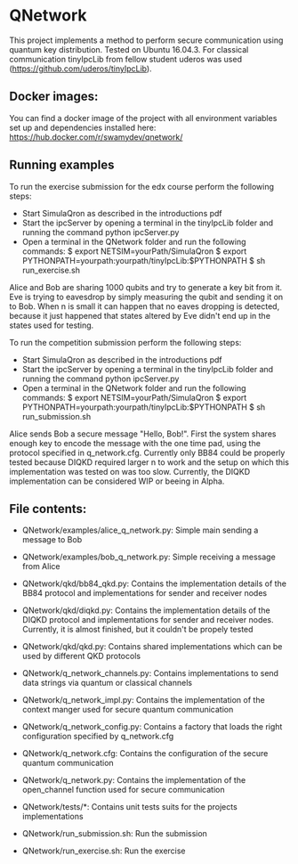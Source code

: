 # QNetwork
This project implements a method to perform secure communication using quantum key distribution.
Tested on Ubuntu 16.04.3.
For classical communication tinyIpcLib from fellow student uderos was used (https://github.com/uderos/tinyIpcLib).

## Docker images:
You can find a docker image of the project with all environment variables set up and dependencies installed here:
https://hub.docker.com/r/swamydev/qnetwork/

## Running examples
To run the exercise submission for the edx course perform the following steps:

- Start SimulaQron as described in the introductions pdf
- Start the ipcServer by opening a terminal in the tinyIpcLib folder and running the command python ipcServer.py
- Open a terminal in the QNetwork folder and run the following commands:
    $ export NETSIM=yourPath/SimulaQron
    $ export PYTHONPATH=yourpath:yourpath/tinyIpcLib:$PYTHONPATH
    $ sh run_exercise.sh

Alice and Bob are sharing 1000 qubits and try to generate a key bit from it. Eve is trying to eavesdrop by simply
measuring the qubit and sending it on to Bob. When n is small it can happen that no eaves dropping is detected,
because it just happened that states altered by Eve didn't end up in the states used for testing.

To run the competition submission perform the following steps:

- Start SimulaQron as described in the introductions pdf
- Start the ipcServer by opening a terminal in the tinyIpcLib folder and running the command python ipcServer.py
- Open a terminal in the QNetwork folder and run the following commands:
    $ export NETSIM=yourPath/SimulaQron
    $ export PYTHONPATH=yourpath:yourpath/tinyIpcLib:$PYTHONPATH
    $ sh run_submission.sh

Alice sends Bob a secure message "Hello, Bob!". First the system shares enough key to encode the message with the one
time pad, using the protocol specified in q_network.cfg. Currently only BB84 could be properly tested because DIQKD
required larger n to work and the setup on which this implementation was tested on was too slow. Currently, the DIQKD
implementation can be considered WIP or beeing in Alpha.

## File contents:
- QNetwork/examples/alice_q_network.py: Simple main sending a message to Bob
- QNetwork/examples/bob_q_network.py: Simple receiving a message from Alice

- QNetwork/qkd/bb84_qkd.py: Contains the implementation details of the BB84 protocol and implementations for sender and
                          receiver nodes
- QNetwork/qkd/diqkd.py: Contains the implementation details of the DIQKD protocol and implementations for sender and
                       receiver nodes. Currently, it is almost finished, but it couldn't be propely tested
- QNetwork/qkd/qkd.py: Contains shared implementations which can be used by different QKD protocols
- QNetwork/q_network_channels.py: Contains implementations to send data strings via quantum or classical channels
- QNetwork/q_network_impl.py: Contains the implementation of the context manger used for secure quantum communication
- QNetwork/q_network_config.py: Contains a factory that loads the right configuration specified by q_network.cfg
- QNetwork/q_network.cfg: Contains the configuration of the secure quantum communication
- QNetwork/q_network.py: Contains the implementation of the open_channel function used for secure communication
- QNetwork/tests/*: Contains unit tests suits for the projects implementations
- QNetwork/run_submission.sh: Run the submission
- QNetwork/run_exercise.sh: Run the exercise
